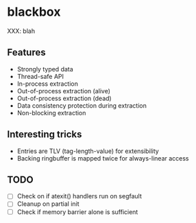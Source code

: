 # blackbox

XXX: blah

## Features

* Strongly typed data
* Thread-safe API
* In-process extraction
* Out-of-process extraction (alive)
* Out-of-process extraction (dead)
* Data consistency protection during extraction
* Non-blocking extraction

## Interesting tricks

* Entries are TLV (tag-length-value) for extensibility
* Backing ringbuffer is mapped twice for always-linear access

## TODO

- [ ] Check on if atexit() handlers run on segfault
- [ ] Cleanup on partial init
- [ ] Check if memory barrier alone is sufficient
